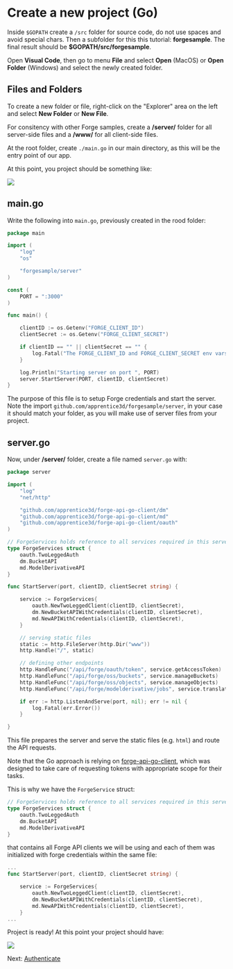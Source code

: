 # Create a new project (Go)

Inside `$GOPATH` create a `/src` folder for source code, do not use spaces and avoid special chars. Then a subfolder for this this tutorial: **forgesample**. The final result should be **$GOPATH/src/forgesample**.

Open **Visual Code**, then go to menu **File** and select **Open** (MacOS) or **Open Folder** (Windows) and select the newly created folder. 


## Files and Folders

To create a new folder or file, right-click on the "Explorer" area on the left and select **New Folder** or **New File**.

For consitency with other Forge samples, create a **/server/** folder for all server-side files and a **/www/** for all client-side files.

At the root folder, create `./main.go` in our main directory, as this will be the entry point of our app.
	
At this point, you project should be something like:

![](_media/go/vs_code_explorer.png) 


## main.go

Write the following into `main.go`, previously created in the rood folder:

```go
package main

import (
	"log"
	"os"

	"forgesample/server"
)

const (
	PORT = ":3000"
)

func main() {

	clientID := os.Getenv("FORGE_CLIENT_ID")
	clientSecret := os.Getenv("FORGE_CLIENT_SECRET")

	if clientID == "" || clientSecret == "" {
		log.Fatal("The FORGE_CLIENT_ID and FORGE_CLIENT_SECRET env vars are not set. \nExiting ...")
	}

	log.Println("Starting server on port ", PORT)
	server.StartServer(PORT, clientID, clientSecret)
}
```
The purpose of this file is to setup Forge credentials and start the server.
Note the import `github.com/apprentice3d/forgesample/server`, in your case it should match your folder, as you will make use of server files from your project.

## server.go

Now, under **/server/** folder, create a file named `server.go` with:

```go
package server

import (
	"log"
	"net/http"

	"github.com/apprentice3d/forge-api-go-client/dm"
	"github.com/apprentice3d/forge-api-go-client/md"
	"github.com/apprentice3d/forge-api-go-client/oauth"
)

// ForgeServices holds reference to all services required in this server
type ForgeServices struct {
	oauth.TwoLeggedAuth
	dm.BucketAPI
	md.ModelDerivativeAPI
}

func StartServer(port, clientID, clientSecret string) {

	service := ForgeServices{
		oauth.NewTwoLeggedClient(clientID, clientSecret),
		dm.NewBucketAPIWithCredentials(clientID, clientSecret),
		md.NewAPIWithCredentials(clientID, clientSecret),
	}

	// serving static files
	static := http.FileServer(http.Dir("www"))
	http.Handle("/", static)

	// defining other endpoints
	http.HandleFunc("/api/forge/oauth/token", service.getAccessToken)
	http.HandleFunc("/api/forge/oss/buckets", service.manageBuckets)
	http.HandleFunc("/api/forge/oss/objects", service.manageObjects)
	http.HandleFunc("/api/forge/modelderivative/jobs", service.translateObject)

	if err := http.ListenAndServe(port, nil); err != nil {
		log.Fatal(err.Error())
	}

}
```
This file prepares the server and serve the static files (e.g. `html`) and route the API requests.

Note that the Go approach is relying on [forge-api-go-client](https://github.com/apprentice3d/forge-api-go-client), 
which was designed to take care of requesting tokens with appropriate scope for their tasks.

This is why we have the `ForgeService` struct:

```go
// ForgeServices holds reference to all services required in this server
type ForgeServices struct {
	oauth.TwoLeggedAuth
	dm.BucketAPI
	md.ModelDerivativeAPI
}

```
that contains all Forge API clients we will be using and each of them was initialized with forge credentials within the same file:

```go
...
func StartServer(port, clientID, clientSecret string) {

	service := ForgeServices{
		oauth.NewTwoLeggedClient(clientID, clientSecret),
		dm.NewBucketAPIWithCredentials(clientID, clientSecret),
		md.NewAPIWithCredentials(clientID, clientSecret),
	}
...
```



Project is ready! At this point your project should have:

![](_media/go/vs_code_project.png) 


Next: [Authenticate](oauth/2legged/)